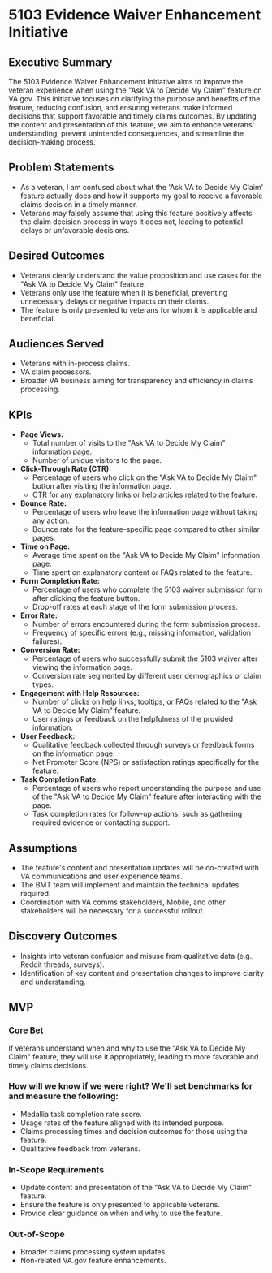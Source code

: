# 5103 Evidence Waiver Enhancement Initiative

## Executive Summary
The 5103 Evidence Waiver Enhancement Initiative aims to improve the veteran experience when using the "Ask VA to Decide My Claim" feature on VA.gov. This initiative focuses on clarifying the purpose and benefits of the feature, reducing confusion, and ensuring veterans make informed decisions that support favorable and timely claims outcomes. By updating the content and presentation of this feature, we aim to enhance veterans' understanding, prevent unintended consequences, and streamline the decision-making process.

## Problem Statements
- As a veteran, I am confused about what the 'Ask VA to Decide My Claim' feature actually does and how it supports my goal to receive a favorable claims decision in a timely manner.
- Veterans may falsely assume that using this feature positively affects the claim decision process in ways it does not, leading to potential delays or unfavorable decisions.

## Desired Outcomes
- Veterans clearly understand the value proposition and use cases for the "Ask VA to Decide My Claim" feature.
- Veterans only use the feature when it is beneficial, preventing unnecessary delays or negative impacts on their claims.
- The feature is only presented to veterans for whom it is applicable and beneficial.

## Audiences Served
- Veterans with in-process claims.
- VA claim processors.
- Broader VA business aiming for transparency and efficiency in claims processing.

## KPIs
- **Page Views:**
  - Total number of visits to the "Ask VA to Decide My Claim" information page.
  - Number of unique visitors to the page.
- **Click-Through Rate (CTR):**
  - Percentage of users who click on the "Ask VA to Decide My Claim" button after visiting the information page.
  - CTR for any explanatory links or help articles related to the feature.
- **Bounce Rate:**
  - Percentage of users who leave the information page without taking any action.
  - Bounce rate for the feature-specific page compared to other similar pages.
- **Time on Page:**
  - Average time spent on the "Ask VA to Decide My Claim" information page.
  - Time spent on explanatory content or FAQs related to the feature.
- **Form Completion Rate:**
  - Percentage of users who complete the 5103 waiver submission form after clicking the feature button.
  - Drop-off rates at each stage of the form submission process.
- **Error Rate:**
  - Number of errors encountered during the form submission process.
  - Frequency of specific errors (e.g., missing information, validation failures).
- **Conversion Rate:**
  - Percentage of users who successfully submit the 5103 waiver after viewing the information page.
  - Conversion rate segmented by different user demographics or claim types.
- **Engagement with Help Resources:**
  - Number of clicks on help links, tooltips, or FAQs related to the "Ask VA to Decide My Claim" feature.
  - User ratings or feedback on the helpfulness of the provided information.
- **User Feedback:**
  - Qualitative feedback collected through surveys or feedback forms on the information page.
  - Net Promoter Score (NPS) or satisfaction ratings specifically for the feature.
- **Task Completion Rate:**
  - Percentage of users who report understanding the purpose and use of the "Ask VA to Decide My Claim" feature after interacting with the page.
  - Task completion rates for follow-up actions, such as gathering required evidence or contacting support.

## Assumptions
- The feature's content and presentation updates will be co-created with VA communications and user experience teams.
- The BMT team will implement and maintain the technical updates required.
- Coordination with VA comms stakeholders, Mobile, and other stakeholders will be necessary for a successful rollout.

## Discovery Outcomes
- Insights into veteran confusion and misuse from qualitative data (e.g., Reddit threads, surveys).
- Identification of key content and presentation changes to improve clarity and understanding.

## MVP
### Core Bet
If veterans understand when and why to use the "Ask VA to Decide My Claim" feature, they will use it appropriately, leading to more favorable and timely claims decisions.

### How will we know if we were right? We'll set benchmarks for and measure the following:
- Medallia task completion rate score.
- Usage rates of the feature aligned with its intended purpose.
- Claims processing times and decision outcomes for those using the feature.
- Qualitative feedback from veterans.

### In-Scope Requirements
- Update content and presentation of the "Ask VA to Decide My Claim" feature.
- Ensure the feature is only presented to applicable veterans.
- Provide clear guidance on when and why to use the feature.

### Out-of-Scope
- Broader claims processing system updates.
- Non-related VA.gov feature enhancements.
